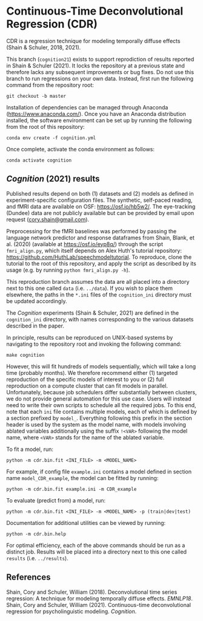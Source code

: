 # Continuous-Time Deconvolutional Regression (CDR)
CDR is a regression technique for modeling temporally diffuse effects (Shain & Schuler, 2018, 2021).

This branch (`cognition21`) exists to support reprodiction of results reported in Shain & Schuler (2021).
It locks the repository at a previous state and therefore lacks any subsequent improvements or bug fixes.
Do not use this branch to run regressions on your own data.
Instead, first run the following command from the repository root:

`git checkout -b master`

Installation of dependencies can be managed through Anaconda (https://www.anaconda.com/).
Once you have an Anaconda distribution installed, the software environment can be set up by running the following from the root of this repository:

`conda env create -f cognition.yml`

Once complete, activate the conda environment as follows:

`conda activate cognition`

## _Cognition_ (2021) results

Published results depend on both (1) datasets and (2) models as defined in experiment-specific configuration files.
The synthetic, self-paced reading, and fMRI data are available on OSF: https://osf.io/hb5w2/.
The eye-tracking (Dundee) data are not publicly available but can be provided by email upon request (cory.shain@gmail.com).

Preprocessing for the fMRI baselines was performed by passing the language network predictor and response dataframes from Shain, Blank, et al. (2020) (available at https://osf.io/eyp8q/) through the script `fmri_align.py`, which itself depends on Alex Huth's tutorial repository: https://github.com/HuthLab/speechmodeltutorial.
To reproduce, clone the tutorial to the root of this repository, and apply the script as described by its usage (e.g. by running `python fmri_align.py -h`).

This reproduction branch assumes the data are all placed into a directory next to this one called `data` (i.e. `../data`).
If you wish to place them elsewhere, the paths in the `*.ini` files of the `cognition_ini` directory must be updated accordingly.

The _Cognition_ experiments (Shain & Schuler, 2021) are defined in the `cognition_ini` directory, with names
corresponding to the various datasets described in the paper. 

In principle, results can be reproduced on UNIX-based systems by navigating to the repository root and invoking the following command:

`make cognition`

However, this will fit hundreds of models sequentially, which will take a long time (probably months).
We therefore recommend either (1) targeted reproduction of the specific models of interest to you or (2) full reproduction on a compute cluster that can fit models in parallel.
Unfortunately, because job schedulers differ substantially between clusters, we do not provide general automation for this use case.
Users will instead need to write their own scripts to schedule all the required jobs.
To this end, note that each `ini` file contains multiple models, each of which is defined by a section prefixed by `model_`.
Everything following this prefix in the section header is used by the system as the model name, with models involving ablated variables additionally using the suffix `!<VAR>` following the model name, where `<VAR>` stands for the name of the ablated variable.

To fit a model, run:

`python -m cdr.bin.fit <INI_FILE> -m <MODEL_NAME>`

For example, if config file `example.ini` contains a model defined in section name `model_CDR_example`, the model can be fitted by running:

`python -m cdr.bin.fit example.ini -m CDR_example`

To evaluate (predict from) a model, run:

`python -m cdr.bin.fit <INI_FILE> -m <MODEL_NAME> -p (train|dev|test)`

Documentation for additional utilities can be viewed by running:

`python -m cdr.bin.help`

For optimal efficiency, each of the above commands should be run as a distinct job.
Results will be placed into a directory next to this one called `results` (i.e. `../results`).

## References
Shain, Cory and Schuler, William (2018). Deconvolutional time series regression: A technique for modeling temporally diffuse effects. _EMNLP18_.
Shain, Cory and Schuler, William (2021). Continuous-time deconvolutional regression for psycholinguistic modeling. _Cognition_.
